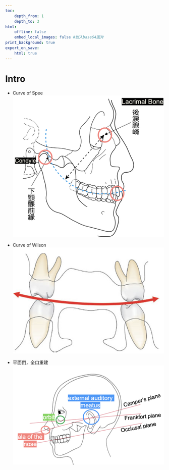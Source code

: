 ```yaml
---
toc:
    depth_from: 1
    depth_to: 3
html:
    offline: false
    embed_local_images: false #嵌入base64圖片
print_background: true
export_on_save:
    html: true
---
```


# Intro 

- Curve of Spee
![alt text](paste_src/咬合.png)
- Curve of Wilson
![alt text](paste_src/咬合-1.png)

- 平面們，全口重建
![alt text](paste_src/咬合-2.png)
